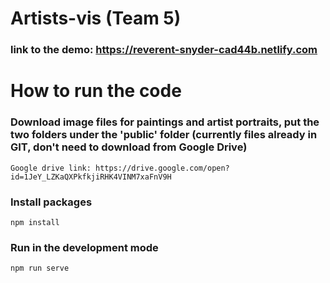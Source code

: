 # Artists-vis (Team 5)

### link to the demo: https://reverent-snyder-cad44b.netlify.com

# How to run the code

### Download image files for paintings and artist portraits, put the two folders under the 'public' folder (currently files already in GIT, don't need to download from Google Drive)
`Google drive link: https://drive.google.com/open?id=1JeY_LZKaQXPkfkjiRHK4VINM7xaFnV9H`

### Install packages
`npm install`

### Run in the development mode
`npm run serve`
